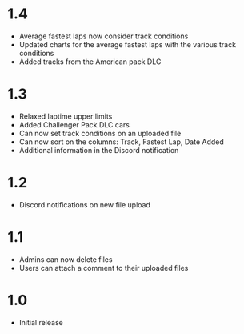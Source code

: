 # 1.4
- Average fastest laps now consider track conditions
- Updated charts for the average fastest laps with the various track conditions
- Added tracks from the American pack DLC

# 1.3
- Relaxed laptime upper limits
- Added Challenger Pack DLC cars
- Can now set track conditions on an uploaded file
- Can now sort on the columns: Track, Fastest Lap, Date Added
- Additional information in the Discord notification

# 1.2
- Discord notifications on new file upload

# 1.1
- Admins can now delete files
- Users can attach a comment to their uploaded files

# 1.0
- Initial release